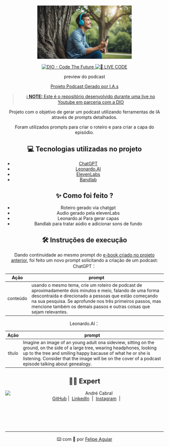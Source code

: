 <p align="center">
<img 
    src="./assets/capa.jpg"
    width="300"
/>
</p>

<p align="center">
<a href="https://dio.me/">
    <img 
        src="https://img.shields.io/badge/DIO-Code_The_Future-28DA77?logo=youtube" 
        alt="DIO - Code The Future">
</a>
<a href="https://dio.me/">
<img 
    src="https://img.shields.io/badge/🔴_LIVE_CODE-FF5E72" 
    alt="🔴 LIVE CODE">
</a>
</p>

<p align="center">
    preview do podcast
</p>

<div align="center">
    <a href="\Podcast_Genealogia.mp3>Podcast editado></a>
</div>

# Projeto Podcast Gerado por I.A.s


 > ℹ️ **NOTE:** Este é o repositório desenvolvido durante uma live no Youtube em parceria com a [DIO](https://dio.me)

Projeto com o objetivo de gerar um podcast utilizando ferramentas de IA através de prompts detalhados.

Foram utilizados prompts para criar o roteiro e para criar a capa do episódio.

## 💻 Tecnologias utilizadas no projeto

- [ChatGPT](https://chat.openai.com/) 
- [Leonardo.AI](https://leonardo.ai/)
- [ElevenLabs](https://beta.elevenlabs.io/)
- [Bandlab](https://www.bandlab.com/)

## ✨ Como foi feito ?

- Roteiro gerado via chatgpt
- Audio gerado pela elevenLabs
- Leonardo.ai Para gerar capas
- Bandlab para tratar aúdio e adicionar sons de fundo


## 🛠️ Instruções de execução

Dando continuidade ao mesmo prompt do <a href="https://github.com/andrescabral85/criando_um_ebook_IA/"> e-book criado no projeto anterior</a>, foi feito um novo prompt solicitando a criação de um podcast: 
ChatGPT：

|   Ação   | prompt                                                                                                                                                                                                                                                                         |
| :------: | ------------------------------------------------------------------------------------------------------------------------------------------------------------------------------------------------------------------------------------------------------------------------------ |
|  conteúdo| usando o mesmo tema, crie um roteiro de podcast de aproximadamente dois minutos e meio, falando de uma forma descontraída e direcionado a pessoas que estão começando na sua pesquisa. Se aprofunde nos três primeiros passos, mas mencione também os demais passos e outras coisas que sejam relevantes.|



Leonardo.AI：

|  Ação  | prompt                                                                                 |
| :----: | -------------------------------------------------------------------------------------- |
| título | Imagine an image of an young adult ona sideview, sitting on the ground, on the side of a large tree, wearing headphones, looking up to the tree and smiling happy bacause of what he or she is listening. Consider that the image will be on the cover of a podcast episode talking about genealogy. |


## 👨‍💻 Expert

<p>
    <img 
      align=left 
      margin=10 
      width=80 
      src="https://avatars.githubusercontent.com/u/126682540?v=4"
    />
    <p>&nbsp&nbsp&nbspAndré Cabral<br>
    &nbsp&nbsp&nbsp
    <a href="https://github.com/andrescabral85">
    GitHub</a>&nbsp;|&nbsp;
    <a href="www.linkedin.com/in/
andre-s-cabral">LinkedIn</a>
&nbsp;|&nbsp;
    <a href="https://www.instagram.com/andrescabral85/">
    Instagram</a>
&nbsp;|&nbsp;</p>
</p>
<br/><br/>
<br/><br/>
<p>

---

⌨️ com 💜 por [Felipe Aguiar](https://github.com/felipeAguiarCode)
